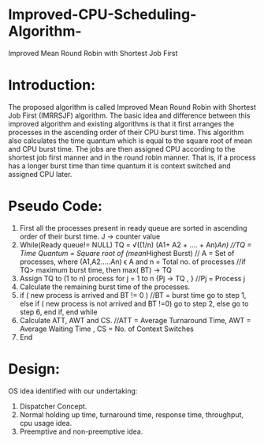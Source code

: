 # Improved-CPU-Scheduling-Algorithm-
Improved Mean Round Robin with Shortest Job First

# Introduction:
The proposed algorithm is called Improved Mean Round Robin with
Shortest Job First (IMRRSJF) algorithm. The basic idea and difference
between this improved algorithm and existing algorithms is that it first
arranges the processes in the ascending order of their CPU burst time. This
algorithm also calculates the time quantum which is equal to the square
root of mean and CPU burst time. The jobs are then assigned CPU
according to the shortest job first manner and in the round robin manner.
That is, if a process has a longer burst time than time quantum it is context
switched and assigned CPU later.

# Pseudo Code:
1. First all the processes present in ready queue are
sorted in ascending order of their burst time. J
→ counter value
2. While(Ready queue!= NULL)
TQ = √((1/n) (A1+ A2 + …. + An)*An) //TQ =
Time Quantum = Square root of (mean*Highest
Burst)
// A = Set of processes, where (A1,A2.....An) ϵ A and n
= Total no. of processes
//if TQ> maximum burst time, then max( BT) → TQ
3. Assign TQ to (1 to n) process
for j = 1 to n
{Pj → TQ , } //Pj = Process j
4. Calculate the remaining burst time of the processes.
5. if ( new process is arrived and BT != 0 ) //BT = burst time go to
step 1, else if ( new process is not arrived and BT !=0) go to step
2, else
go to step 6, end if, end while
6. Calculate ATT, AWT and CS.
//ATT = Average Turnaround Time, AWT = Average
Waiting Time , CS = No. of Context Switches
7. End

# Design:
OS idea identified with our undertaking:
1. Dispatcher Concept.
2. Normal holding up time, turnaround time, response time, throughput, cpu
usage idea.
3. Preemptive and non-preemptive idea.
